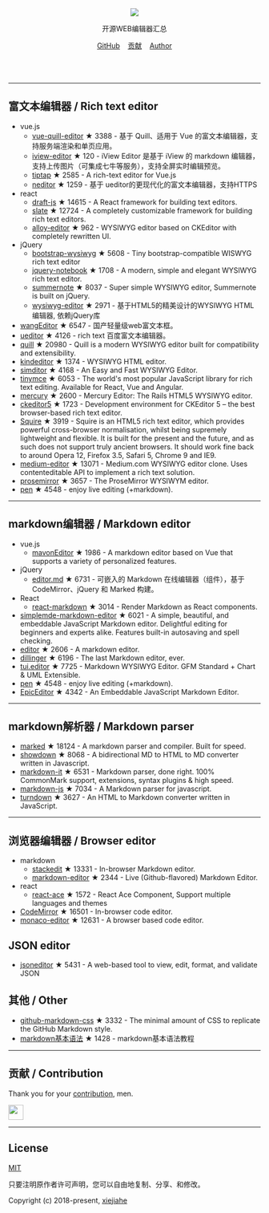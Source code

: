 



<div align="center">
  <div>
    <img src="https://raw.githubusercontent.com/xjh22222228/awesome-web-editor/master/media/logo.png" />
  </div>
  <p>开源WEB编辑器汇总</p>
  <div>
    <a href="https://github.com/xjh22222228/awesome-web-editor/">GitHub</a>&nbsp;&nbsp;&nbsp;
    <a href="https://github.com/xjh22222228/awesome-web-editor/issues">贡献</a>&nbsp;&nbsp;&nbsp;
    <a href="https://github.com/xjh22222228/">Author</a>
  </div>
</div>
</br></br></br>




---


## 富文本编辑器 / Rich text editor
- vue.js
  - [vue-quill-editor](https://github.com/surmon-china/vue-quill-editor) ★ 3388 - 基于 Quill、适用于 Vue 的富文本编辑器，支持服务端渲染和单页应用。
  - [iview-editor](https://github.com/iview/iview-editor) ★ 120 - iView Editor 是基于 iView 的 markdown 编辑器，支持上传图片（可集成七牛等服务），支持全屏实时编辑预览。
  - [tiptap](https://github.com/heyscrumpy/tiptap) ★ 2585 - A rich-text editor for Vue.js
  - [neditor](https://github.com/notadd/neditor) ★ 1259 - 基于 ueditor的更现代化的富文本编辑器，支持HTTPS
- react
  - [draft-js](https://github.com/facebook/draft-js) ★ 14615 - A React framework for building text editors.
  - [slate](https://github.com/ianstormtaylor/slate) ★ 12724 - A completely customizable framework for building rich text editors.
  - [alloy-editor](https://github.com/liferay/alloy-editor/) ★ 962 - WYSIWYG editor based on CKEditor with completely rewritten UI.
- jQuery
  - [bootstrap-wysiwyg](https://github.com/mindmup/bootstrap-wysiwyg/) ★ 5608 - Tiny bootstrap-compatible WISWYG rich text editor
  - [jquery-notebook](https://github.com/raphaelcruzeiro/jquery-notebook) ★ 1708 - A modern, simple and elegant WYSIWYG rich text editor.
  - [summernote](https://github.com/summernote/summernote) ★ 8037 - Super simple WYSIWYG editor, Summernote is built on jQuery.
  - [wysiwyg-editor](https://github.com/froala/wysiwyg-editor) ★ 2971 - 基于HTML5的精美设计的WYSIWYG HTML编辑器, 依赖jQuery库
- [wangEditor](https://github.com/wangfupeng1988/wangEditor) ★ 6547 - 国产轻量级web富文本框。
- [ueditor](https://github.com/fex-team/ueditor) ★ 4126 - rich text 百度富文本编辑器。
- [quill](https://github.com/quilljs/quill) ★ 20980 - Quill is a modern WYSIWYG editor built for compatibility and extensibility.
- [kindeditor](https://github.com/kindsoft/kindeditor) ★ 1374 - WYSIWYG HTML editor.
- [simditor](https://github.com/mycolorway/simditor) ★ 4168 - An Easy and Fast WYSIWYG Editor.
- [tinymce](https://github.com/tinymce/tinymce) ★ 6053 - The world's most popular JavaScript library for rich text editing. Available for React, Vue and Angular.
- [mercury](https://github.com/jejacks0n/mercury) ★ 2600 - Mercury Editor: The Rails HTML5 WYSIWYG editor.
- [ckeditor5](https://github.com/ckeditor/ckeditor5) ★ 1723 - Development environment for CKEditor 5 – the best browser-based rich text editor.
- [Squire](https://github.com/neilj/Squire) ★ 3919 - Squire is an HTML5 rich text editor, which provides powerful cross-browser normalisation, whilst being supremely lightweight and flexible. It is built for the present and the future, and as such does not support truly ancient browsers. It should work fine back to around Opera 12, Firefox 3.5, Safari 5, Chrome 9 and IE9.
- [medium-editor](https://github.com/yabwe/medium-editor) ★ 13071 - Medium.com WYSIWYG editor clone. Uses contenteditable API to implement a rich text solution.
- [prosemirror](https://github.com/ProseMirror/prosemirror) ★ 3657 - The ProseMirror WYSIWYM editor.
- [pen](https://github.com/sofish/pen) ★ 4548 - enjoy live editing (+markdown).






---


## markdown编辑器 / Markdown editor
- vue.js
  - [mavonEditor](https://github.com/hinesboy/mavonEditor) ★ 1986 -   A markdown editor based on Vue that supports a variety of personalized features.
- jQuery
  - [editor.md](https://github.com/pandao/editor.md) ★ 6731 - 可嵌入的 Markdown 在线编辑器（组件），基于 CodeMirror、jQuery 和 Marked 构建。
- React
  - [react-markdown](https://github.com/rexxars/react-markdown) ★ 3014 - Render Markdown as React components.
- [simplemde-markdown-editor](https://github.com/sparksuite/simplemde-markdown-editor) ★ 6021 -  A simple, beautiful, and embeddable JavaScript Markdown editor. Delightful editing for beginners and experts alike. Features built-in autosaving and spell checking.
- [editor](https://github.com/lepture/editor) ★ 2606 - A markdown editor.
- [dillinger](https://github.com/joemccann/dillinger) ★ 6196 - The last Markdown editor, ever.
- [tui.editor](https://github.com/nhnent/tui.editor) ★ 7725 - Markdown WYSIWYG Editor. GFM Standard + Chart & UML Extensible.
- [pen](https://github.com/sofish/pen) ★ 4548 - enjoy live editing (+markdown).
- [EpicEditor](https://github.com/OscarGodson/EpicEditor) ★ 4342 - An Embeddable JavaScript Markdown Editor.



---




## markdown解析器 / Markdown parser
- [marked](https://github.com/markedjs/marked) ★ 18124 - A markdown parser and compiler. Built for speed.
- [showdown](https://github.com/showdownjs/showdown) ★ 8068 - A bidirectional MD to HTML to MD converter written in Javascript.
- [markdown-it](https://github.com/markdown-it/markdown-it) ★ 6531 - Markdown parser, done right. 100% CommonMark support, extensions, syntax plugins & high speed.
- [markdown-js](https://github.com/evilstreak/markdown-js) ★ 7034 - A Markdown parser for javascript.
- [turndown](https://github.com/domchristie/turndown) ★ 3627 - An HTML to Markdown converter written in JavaScript.



---



## 浏览器编辑器 / Browser editor
- markdown
  - [stackedit](https://github.com/benweet/stackedit) ★ 13331 - In-browser Markdown editor.
  - [markdown-editor](https://github.com/jbt/markdown-editor) ★ 2344 - Live (Github-flavored) Markdown Editor.
- react
  - [react-ace](https://github.com/securingsincity/react-ace) ★ 1572 - React Ace Component, Support multiple languages and themes
- [CodeMirror](https://github.com/codemirror/CodeMirror) ★ 16501 - In-browser code editor.
- [monaco-editor](https://github.com/Microsoft/monaco-editor) ★ 12631 - A browser based code editor.



## JSON editor
- [jsoneditor](https://github.com/josdejong/jsoneditor) ★ 5431 - A web-based tool to view, edit, format, and validate JSON


## 其他 / Other
- [github-markdown-css](https://github.com/sindresorhus/github-markdown-css) ★ 3332 - The minimal amount of CSS to replicate the GitHub Markdown style.
- [markdown基本语法](https://github.com/younghz/Markdown) ★ 1428 - markdown基本语法教程



---


## 贡献 / Contribution
Thank you for your [contribution](https://github.com/xjh22222228/awesome-web-editor/issues), men.

<a href="https://github.com/1c7/">
  <img src="https://avatars1.githubusercontent.com/u/1804755?s=460&v=4" width="30px" height="30px" />
</a>


---



## License
[MIT](https://opensource.org/licenses/MIT)

只要注明原作者许可声明，您可以自由地复制、分享、和修改。

Copyright (c) 2018-present, [xiejiahe](https://github.com/xjh22222228)